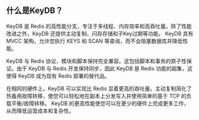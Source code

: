 什么是KeyDB？
--------------

KeyDB 是 Redis 的高性能分支，专注于多线程、内存效率和高吞吐量。除了性能改进之外，KeyDB 还提供主动复制、闪存存储和子Key过期等功能。 KeyDB 具有 MVCC 架构，允许您执行 KEYS 和 SCAN 等查询，而不会阻塞数据库并降低性能。

KeyDB 与 Redis 协议、模块和脚本保持完全兼容。这包括脚本和事务的原子性保证。由于 KeyDB 与 Redis 开发保持同步，因此 KeyDB 是 Redis 功能的超集，这使得 KeyDB 成为现有 Redis 部署的替代品。

在相同的硬件上，KeyDB 可以实现比 Redis 显着更高的吞吐量。主动复制简化了热备用故障转移，使您可以轻松地在副本上分发写入并使用简单的基于 TCP 的负载平衡/故障转移。 KeyDB 的更高性能使您可以在更少的硬件上完成更多工作，从而降低运营成本和复杂性。
